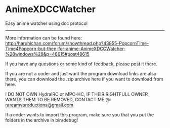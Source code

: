 AnimeXDCCWatcher
================

Easy anime watcher using dcc protocol

________________________
More information can be found here:
http://haruhichan.com/forum/showthread.php?43855-PopcornTime-Time4Popcorn-but-then-for-anime-AnimeXDCCWatcher-%28windows%29&p=48615#post48615

If you have any questions or some kind of feedback, please post it there. 

If you are not a coder and just want the program download links are also there, you can download the .zip archive here if you want to 
download from here. 

I DO NOT OWN HydraIRC or MPC-HC, IF THEIR RIGHTFULL OWNER WANTS THEM TO BE REMOVED, CONTACT ME @:
rareamvproductions@gmail.com

If a coder wants to import this program, make sure you that you put the folders in the archive in bin/debug!
